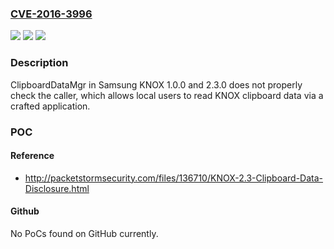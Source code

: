 ### [CVE-2016-3996](https://cve.mitre.org/cgi-bin/cvename.cgi?name=CVE-2016-3996)
![](https://img.shields.io/static/v1?label=Product&message=n%2Fa&color=blue)
![](https://img.shields.io/static/v1?label=Version&message=n%2Fa&color=blue)
![](https://img.shields.io/static/v1?label=Vulnerability&message=n%2Fa&color=brighgreen)

### Description

ClipboardDataMgr in Samsung KNOX 1.0.0 and 2.3.0 does not properly check the caller, which allows local users to read KNOX clipboard data via a crafted application.

### POC

#### Reference
- http://packetstormsecurity.com/files/136710/KNOX-2.3-Clipboard-Data-Disclosure.html

#### Github
No PoCs found on GitHub currently.

